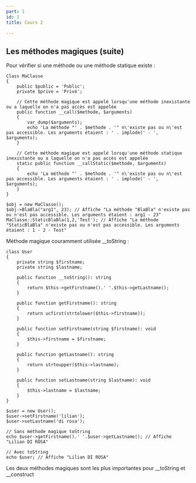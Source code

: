 ```yaml
---
part: 1
id: 1
title: Cours 2

---
```

## Les méthodes magiques (suite)

Pour vérifier si une méthode ou une méthode statique existe :

    Class MaClasse
    {
        public $public = 'Public';
        private $prive = 'Privé';
     
        // Cette méthode magique est appelé lorsqu'une méthode inexistante ou a laquelle on n'a pas accès est appelée
        public function __call($methode, $arguments)
        {
            var_dump($arguments);
            echo 'La méthode "' . $methode . '" n\'existe pas ou n\'est pas accessible. Les arguments étaient : ' . implode(' - ', $arguments);
        }
     
        // Cette méthode magique est appelé lorsqu'une méthode statique inexistante ou a laquelle on n'a pas accès est appelée
        static public function __callStatic($methode, $arguments)
        {
            echo 'La méthode "' . $methode . '" n\'existe pas ou n\'est pas accessible. Les arguments étaient : ' . implode(' - ', $arguments);
        }
    }
     
    $obj = new MaClasse();
    $obj->BlaBla("arg1", 23); // Affiche "La méthode "BlaBla" n'existe pas ou n'est pas accessible. Les arguments étaient : arg1 - 23"
    MaClasse::StaticBlaBla(1,2,'Test'); // Affiche "La méthode "StaticBlaBla" n'existe pas ou n'est pas accessible. Les arguments étaient : 1 - 2 - Test"

Méthode magique couramment utilisée __toString :

    class User
    {
        private string $firstname;
        private string $lastname;
     
        public function __toString(): string
        {
            return $this->getFirstname().' '.$this->getLastname();
        }
     
        public function getFirstname(): string
        {
            return ucfirst(strtolower($this->firstname));
        }
     
        public function setFirstname(string $firstname): void
        {
            $this->firstname = $firstname;
        }
     
        public function getLastname(): string
        {
            return strtoupper($this->lastname);
        }
     
        public function setLastname(string $lastname): void
        {
            $this->lastname = $lastname;
        }
    }
     
    $user = new User();
    $user->setFirstname('lilian');
    $user->setLastname('di rosa');
     
    // Sans méthode magique toString
    echo $user->getFirstname().' '.$user->getLastname(); // Affiche "Lilian DI ROSA"
     
    // Avec toString
    echo $user; // Affiche "Lilian DI ROSA"

Les deux méthodes magiques sont les plus importantes pour __toString et __construct